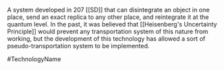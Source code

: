A system developed in 207 <span class="miscellaneous">[[SD]]</span> that can disintegrate an object in one place, send an exact replica to any other place, and reintegrate it at the quantum level.
In the past, it was believed that <span class="miscellaneous">[[Heisenberg's Uncertainty Principle]]</span> would prevent any transportation system of this nature from working, but the development of this technology has allowed a sort of pseudo-transportation system to be implemented.

#TechnologyName